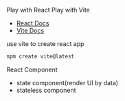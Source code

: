 Play with React
Play with Vite

- [React Docs](https://reactjs.org/)
- [Vite Docs](https://vitejs.dev/)

use vite to create react app

```sh
npm create vite@latest
```

React Component

- state component(render UI by data)
- stateless component
